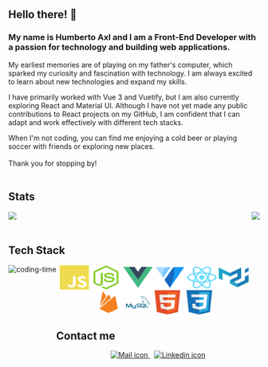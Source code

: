 ## Hello there! 👋
### My name is Humberto Axl and I am a Front-End Developer with a passion for technology and building web applications.
My earliest memories are of playing on my father's computer, which sparked my curiosity and fascination with technology. I am always excited to learn about new technologies and expand my skills.

I have primarily worked with Vue 3 and Vuetify, but I am also currently exploring React and Material UI. Although I have not yet made any public contributions to React projects on my GitHub, I am confident that I can adapt and work effectively with different tech stacks.

When I'm not coding, you can find me enjoying a cold beer or playing soccer with friends or exploring new places.
<br>
<br>
Thank you for stopping by!
<br>
<br>
## Stats

<div>
  <img height="180em" src="https://github-readme-stats.vercel.app/api?username=humbertoaxl&show_icons=true&theme=react" />
  <img align="right" height="180em" src="https://github-readme-stats.vercel.app/api/top-langs/?username=humbertoaxl&layout=compact&theme=react" />
</div>
<br>
 
## Tech Stack
<div align="center"> 
    <img align="left" height="250" alt="coding-time" src="code.gif">
    <img align="center" height="50" width="60" alt="js-icon" src="https://raw.githubusercontent.com/devicons/devicon/master/icons/javascript/javascript-plain.svg">
    <img align="center" height="50" width="60" alt="nodejs-icon" src="https://raw.githubusercontent.com/devicons/devicon/master/icons/nodejs/nodejs-original.svg">
    <img align="center" height="50" width="60" alt="vue-icon" src="https://raw.githubusercontent.com/devicons/devicon/master/icons/vuejs/vuejs-original.svg">
    <img align="center" height="50" width="60" alt="vuetify-icon" src="https://raw.githubusercontent.com/devicons/devicon/master/icons/vuetify/vuetify-original.svg">
    <img align="center" height="50" width="60" alt="react-icon" src="https://raw.githubusercontent.com/devicons/devicon/master/icons/react/react-original.svg">
    <img align="center" height="50" width="60" alt="material-ui-icon" src="https://raw.githubusercontent.com/devicons/devicon/master/icons/materialui/materialui-original.svg">
    <img align="center" height="50" width="60" alt="firebase-icon" src="https://raw.githubusercontent.com/devicons/devicon/master/icons/firebase/firebase-plain.svg">
    <img align="center" height="50 width="60" alt="mysql-icon" src="https://raw.githubusercontent.com/devicons/devicon/master/icons/mysql/mysql-plain-wordmark.svg">
    <img align="center" height="50" width="60" alt="html-icon" src="https://raw.githubusercontent.com/devicons/devicon/master/icons/html5/html5-original.svg">
    <img align="center" height="50" width="60" alt="css-icon" src="https://raw.githubusercontent.com/devicons/devicon/master/icons/css3/css3-original.svg">
</div>
    
  
## Contact me
<div align="center">
  <a href = "mailto: humbertoaxl@gmail.com">
    <img alt="Mail icon" src="https://upload.wikimedia.org/wikipedia/commons/thumb/7/7e/Gmail_icon_%282020%29.svg/2560px-Gmail_icon_%282020%29.svg.png" height="45">
  </a>
&nbsp;
  <a href = "https://www.linkedin.com/in/humbertoaxl/">
    <img alt="Linkedin icon" src="https://upload.wikimedia.org/wikipedia/commons/8/81/LinkedIn_icon.svg" height="45">
  </a>
</div>
